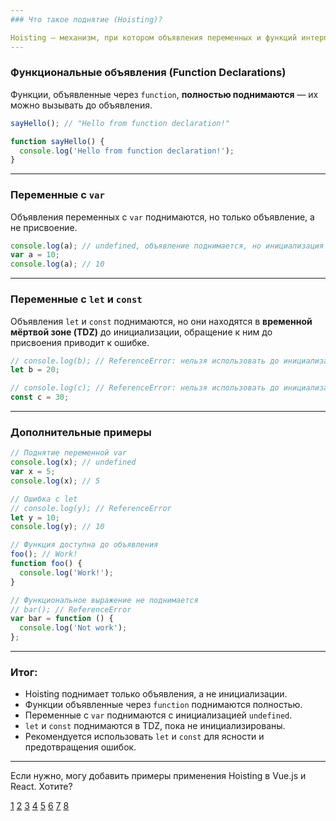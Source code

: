 ```yaml
---
### Что такое поднятие (Hoisting)?

Hoisting — механизм, при котором объявления переменных и функций интерпретируются как находящиеся в начале области видимости (функции или глобальной). Только объявления поднимаются, а инициализации остаются на месте.
---
```


### Функциональные объявления (Function Declarations)

Функции, объявленные через `function`, **полностью поднимаются** — их можно вызывать до объявления.

```js
sayHello(); // "Hello from function declaration!"

function sayHello() {
  console.log('Hello from function declaration!');
}
```

---

### Переменные с `var`

Объявления переменных с `var` поднимаются, но только объявление, а не присвоение.

```js
console.log(a); // undefined, объявление поднимается, но инициализация нет
var a = 10;
console.log(a); // 10
```

---

### Переменные с `let` и `const`

Объявления `let` и `const` поднимаются, но они находятся в **временной мёртвой зоне (TDZ)** до инициализации, обращение к ним до присвоения приводит к ошибке.

```js
// console.log(b); // ReferenceError: нельзя использовать до инициализации
let b = 20;

// console.log(c); // ReferenceError: нельзя использовать до инициализации
const c = 30;
```

---

### Дополнительные примеры

```js
// Поднятие переменной var
console.log(x); // undefined
var x = 5;
console.log(x); // 5

// Ошибка с let
// console.log(y); // ReferenceError
let y = 10;
console.log(y); // 10
```

```js
// Функция доступна до объявления
foo(); // Work!
function foo() {
  console.log('Work!');
}
```

```js
// Функциональное выражение не поднимается
// bar(); // ReferenceError
var bar = function () {
  console.log('Not work');
};
```

---

### Итог:

- Hoisting поднимает только объявления, а не инициализации.
- Функции объявленные через `function` поднимаются полностью.
- Переменные с `var` поднимаются с инициализацией `undefined`.
- `let` и `const` поднимаются в TDZ, пока не инициализированы.
- Рекомендуется использовать `let` и `const` для ясности и предотвращения ошибок.

---

Если нужно, могу добавить примеры применения Hoisting в Vue.js и React. Хотите?

[1](https://developer.mozilla.org/ru/docs/Glossary/Hoisting)
[2](https://frontend-stuff.com/blog/hoisting/)
[3](https://codechick.io/tutorials/javascript/js-hoisting)
[4](https://stackdev.blog/blog/hoisting)
[5](https://habr.com/ru/articles/127482/)
[6](https://www.youtube.com/watch?v=zeKkB7X5Kno)
[7](https://alishoff.com/blog/229)
[8](https://msiter.ru/tutorials/javascript/js_hoisting)
